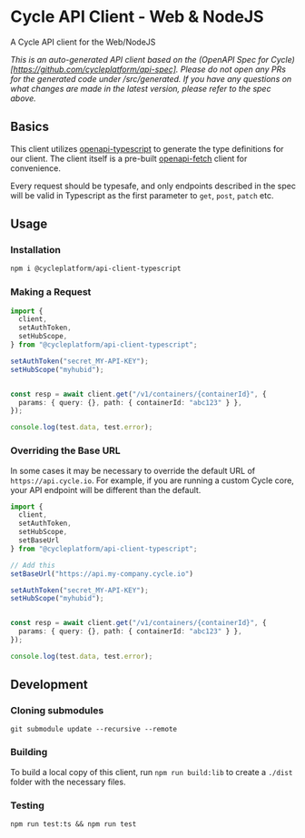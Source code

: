 # Cycle API Client - Web & NodeJS

A Cycle API client for the Web/NodeJS

_This is an auto-generated API client based on the (OpenAPI Spec for Cycle)[https://github.com/cycleplatform/api-spec]. Please do not open any PRs for the generated code under /src/generated. If you have any questions on what changes are made in the latest version, please refer to the spec above._

## Basics

This client utilizes [openapi-typescript](https://github.com/drwpow/openapi-typescript) to generate the type definitions for our client. The client itself is a pre-built [openapi-fetch](https://github.com/drwpow/openapi-typescript/tree/main/packages/openapi-fetch) client for convenience.

Every request should be typesafe, and only endpoints described in the spec will be valid in Typescript as the first parameter to `get`, `post`, `patch` etc.

## Usage

### Installation

```bash
npm i @cycleplatform/api-client-typescript
```

### Making a Request

```ts
import {
  client,
  setAuthToken,
  setHubScope,
} from "@cycleplatform/api-client-typescript";

setAuthToken("secret_MY-API-KEY");
setHubScope("myhubid");


const resp = await client.get("/v1/containers/{containerId}", {
  params: { query: {}, path: { containerId: "abc123" } },
});

console.log(test.data, test.error);
```

### Overriding the Base URL

In some cases it may be necessary to override the default URL of `https://api.cycle.io`. For example, if you are running a custom Cycle core, your API endpoint will be different than the default.

```ts
import {
  client,
  setAuthToken,
  setHubScope,
  setBaseUrl
} from "@cycleplatform/api-client-typescript";

// Add this
setBaseUrl("https://api.my-company.cycle.io")

setAuthToken("secret_MY-API-KEY");
setHubScope("myhubid");


const resp = await client.get("/v1/containers/{containerId}", {
  params: { query: {}, path: { containerId: "abc123" } },
});

console.log(test.data, test.error);
```


## Development

### Cloning submodules

`git submodule update --recursive --remote`

### Building

To build a local copy of this client, run `npm run build:lib` to create a `./dist` folder with the necessary files.

### Testing

`npm run test:ts && npm run test`